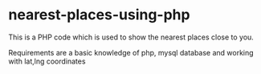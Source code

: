 # nearest-places-using-php

This is a PHP code which is used to show the nearest places close to you.

Requirements are a basic knowledge of php, mysql database and working with lat,lng coordinates
